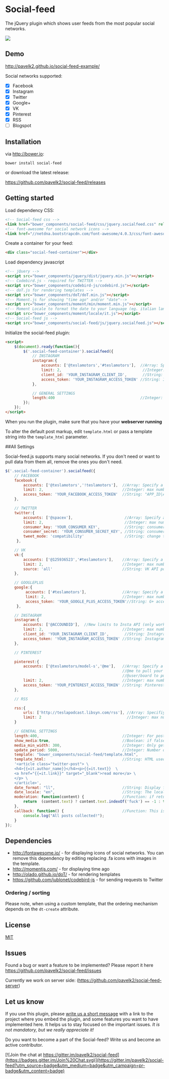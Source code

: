 # Social-feed

The jQuery plugin which shows user feeds from the most popular social networks.

![](http://habrastorage.org/files/286/85e/03e/28685e03ef2b4bdc8f7da551b339426e.png)

## Demo

http://pavelk2.github.io/social-feed-example/

Social networks supported:
- [x] Facebook
- [x] Instagram
- [x] Twitter
- [x] Google+
- [x] VK
- [x] Pinterest
- [x] RSS
- [ ] Blogspot

## Installation
via http://bower.io:
```
bower install social-feed
```
or download the latest release:

https://github.com/pavelk2/social-feed/releases
## Getting started

Load dependency CSS:
```html
<!-- Social-feed css -->
<link href="bower_components/social-feed/css/jquery.socialfeed.css" rel="stylesheet" type="text/css">
<!-- font-awesome for social network icons -->
<link href="//netdna.bootstrapcdn.com/font-awesome/4.0.3/css/font-awesome.css" rel="stylesheet">
```
Create a container for your feed:
```html
<div class="social-feed-container"></div>
```
Load dependency javascript
```html
<!-- jQuery -->
<script src="bower_components/jquery/dist/jquery.min.js"></script>
<!-- Codebird.js - required for TWITTER -->
<script src="bower_components/codebird-js/codebird.js"></script>
<!-- doT.js for rendering templates -->
<script src="bower_components/doT/doT.min.js"></script>
<!-- Moment.js for showing "time ago" and/or "date"-->
<script src="bower_components/moment/min/moment.min.js"></script>
<!-- Moment Locale to format the date to your language (eg. italian lang)-->
<script src="bower_components/moment/locale/it.js"></script>
<!-- Social-feed js -->
<script src="bower_components/social-feed/js/jquery.socialfeed.js"></script>
```
Initialize the social-feed plugin:

```html
<script>
    $(document).ready(function(){
        $('.social-feed-container').socialfeed({
            // INSTAGRAM
            instagram:{
                accounts: ['@teslamotors','#teslamotors'],  //Array: Specify a list of accounts from which to pull posts
                limit: 2,                                    //Integer: max number of posts to load
                client_id: 'YOUR_INSTAGRAM_CLIENT_ID',       //String: Instagram client id (optional if using access token)
                access_token: 'YOUR_INSTAGRAM_ACCESS_TOKEN' //String: Instagram access token
            },

            // GENERAL SETTINGS
            length:400                                      //Integer: For posts with text longer than this length, show an ellipsis.
        });
    });
</script>
```

When you run the plugin, make sure that you have your **webserver running**

To alter the default post markup, edit ````template.html```` or pass a template string into the ````template_html```` parameter.

##All Settings

Social-feed.js supports many social networks. If you don't need or want to pull data from them all, remove the ones you don't need.

````javascript
$('.social-feed-container').socialfeed({
    // FACEBOOK
    facebook:{
        accounts: ['@teslamotors','!teslamotors'],  //Array: Specify a list of accounts from which to pull wall posts
        limit: 2,                                   //Integer: max number of posts to load
        access_token: 'YOUR_FACEBOOK_ACCESS_TOKEN'  //String: "APP_ID|APP_SECRET"
    },

    // TWITTER
    twitter:{
        accounts: ['@spacex'],                       //Array: Specify a list of accounts from which to pull tweets
        limit: 2,                                    //Integer: max number of tweets to load
        consumer_key: 'YOUR_CONSUMER_KEY',           //String: consumer key. make sure to have your app read-only
        consumer_secret: 'YOUR_CONSUMER_SECRET_KEY', //String: consumer secret key. make sure to have your app read-only
        tweet_mode: 'compatibility'                  //String: change to "extended" to show the whole tweet
     },

    // VK
    vk:{
        accounts: ['@125936523','#teslamotors'],    //Array: Specify a list of accounts from which to pull posts
        limit: 2,                                   //Integer: max number of posts to load
        source: 'all'                               //String: VK API post filter. Possible values: "Owner","Others","all","suggests"
    },

    // GOOGLEPLUS
    google:{
         accounts: ['#teslamotors'],                //Array: Specify a list of accounts from which to pull posts
         limit: 2,                                  //Integer: max number of posts to load
         access_token: 'YOUR_GOOGLE_PLUS_ACCESS_TOKEN'//String: G+ access token
     },

    // INSTAGRAM
    instagram:{
        accounts: ['@ACCOUNDID'],  //New limits to Insta API (only works with your account ID ( get your ID from here: https://codeofaninja.com/tools/find-instagram-user-id )
        limit: 2,                                   //Integer: max number of posts to load
        client_id: 'YOUR_INSTAGRAM_CLIENT_ID',       //String: Instagram client id (option if using access token)
        access_token: 'YOUR_INSTAGRAM_ACCESS_TOKEN' //String: Instagram access token
    },

    // PINTEREST

    pinterest:{
        accounts: ['@teslamotors/model-s','@me'],   //Array: Specify a list of accounts from which to pull posts
                                                    //@me to pull your pins
                                                    //@user/board to pull pins from a user board
        limit: 2,                                   //Integer: max number of posts to load
        access_token: 'YOUR_PINTEREST_ACCESS_TOKEN' //String: Pinterest client id
    },

    // RSS

    rss:{
        urls: ['http://teslapodcast.libsyn.com/rss'], //Array: Specifiy a list of rss feed from which to pull posts
        limit: 2                                      //Integer: max number of posts to load for each url
    }

    // GENERAL SETTINGS
    length:400,                                     //Integer: For posts with text longer than this length, show an ellipsis.
    show_media:true,                                //Boolean: if false, doesn't display any post images
    media_min_width: 300,                           //Integer: Only get posts with images larger than this value
    update_period: 5000,                            //Integer: Number of seconds before social-feed will attempt to load new posts.
    template: "bower_components/social-feed/template.html",                         //String: Filename used to get the post template.
    template_html:                                  //String: HTML used for each post. This overrides the 'template' filename option
    '<article class="twitter-post"> \
    <h4>{{=it.author_name}}</h4><p>{{=it.text}}  \
    <a href="{{=it.link}}" target="_blank">read more</a> \
    </p> \
    </article>',
    date_format: "ll",                              //String: Display format of the date attribute (see http://momentjs.com/docs/#/displaying/format/)
    date_locale: "en",                              //String: The locale of the date (see: http://momentjs.com/docs/#/i18n/changing-locale/)
    moderation: function(content) {                 //Function: if returns false, template will have class hidden
        return  (content.text) ? content.text.indexOf('fuck') == -1 : true;
    },
    callback: function() {                          //Function: This is a callback function which is evoked when all the posts are collected and displayed
        console.log("All posts collected!");
    }
});
````

## Dependencies
*  http://fontawesome.io/ - for displaying icons of social networks. You can remove this dependency by editing replacing .fa icons with images in the template.
*  http://momentjs.com/ - for displaying time ago
*  http://olado.github.io/doT/ - for rendering templates
*  https://github.com/jublonet/codebird-js - for sending requests to Twitter

### Ordering / sorting
Please note, when using a custom template, that the ordering mechanism depends on the `dt-create` attribute.

## License
[MIT](http://mit-license.org/)

## Issues
Found a bug or want a feature to be implemented?
Please report it here https://github.com/pavelk2/social-feed/issues

Currently we work on server side: (https://github.com/pavelk2/social-feed-server)
## Let us know

If you use this plugin, please <a href="https://gitter.im/pavelk2/social-feed" target="_blank">write us a short message</a> with a link to the project where you embed the plugin, and some features you want to have implemented here. It helps us to stay focused on the important issues. *It is not mandatory, but we really appreciate it!*

Do you want to become a part of the Social-feed? Write us and become an active contributor.


[![Join the chat at https://gitter.im/pavelk2/social-feed](https://badges.gitter.im/Join%20Chat.svg)](https://gitter.im/pavelk2/social-feed?utm_source=badge&utm_medium=badge&utm_campaign=pr-badge&utm_content=badge)

